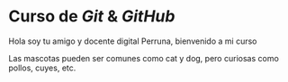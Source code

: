 # Curso de _Git_ & _GitHub_

Hola soy tu amigo y docente digital Perruna, bienvenido a mi curso

Las mascotas pueden ser comunes como cat y dog, pero curiosas como pollos, cuyes, etc.